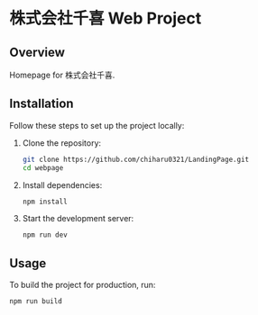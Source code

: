 # 株式会社千喜 Web Project

## Overview

Homepage for 株式会社千喜.

## Installation

Follow these steps to set up the project locally:

1. Clone the repository:
    ```sh
    git clone https://github.com/chiharu0321/LandingPage.git
    cd webpage
    ```

2. Install dependencies:
    ```sh
    npm install
    ```

3. Start the development server:
    ```sh
    npm run dev
    ```

## Usage

To build the project for production, run:
```sh
npm run build
```